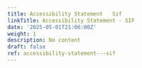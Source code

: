 ```yaml
---
title: Accessibility Statement   Sif
linkTitle: Accessibility Statement - SIF
date: '2025-05-01T21:06:00Z'
weight: 1
description: No content
draft: false
ref: accessibility-statement---sif
---
```


